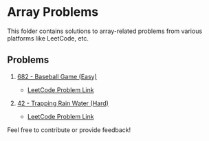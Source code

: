 # Array Problems

This folder contains solutions to array-related problems from various platforms like LeetCode, etc.

## Problems

1. [682 - Baseball Game (Easy)](../Arrays/BaseballGame.java)

    - [LeetCode Problem Link](https://leetcode.com/problems/baseball-game/)

2. [42 - Trapping Rain Water (Hard)](../Arrays/TrappingRainWater.java)
    - [LeetCode Problem Link](https://leetcode.com/problems/trapping-rain-water/)

Feel free to contribute or provide feedback!

